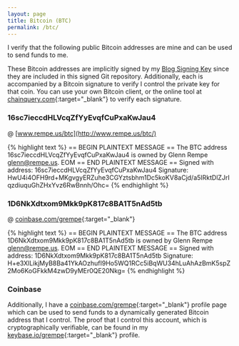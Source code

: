 ```yaml
---
layout: page
title: Bitcoin (BTC)
permalink: /btc/
---
```

I verify that the following public Bitcoin addresses are mine and can be used to send funds to me.

These <span class="fa fa-btc"></span> Bitcoin addresses are implicitly signed by my [Blog Signing Key](/keys/) since
they are included in this signed Git repository. Additionally, each is accompanied by a
Bitcoin signature to verify I control the private key for that coin. You can use your
own Bitcoin client, or the online tool at [chainquery.com](https://chainquery.com/bitcoin-api/verifymessage){:target="_blank"}
to verify each signature.

### 16sc7ieccdHLVcqZfYyEvqfCuPxaKwJau4
@ [www.rempe.us/btc](http://www.rempe.us/btc/)

{% highlight text %}
== BEGIN PLAINTEXT MESSAGE ==
The BTC address 16sc7ieccdHLVcqZfYyEvqfCuPxaKwJau4 is owned by Glenn Rempe <glenn@rempe.us>. EOM
== END PLAINTEXT MESSAGE ==
Signed with address: 16sc7ieccdHLVcqZfYyEvqfCuPxaKwJau4
Signature: HwU4i4OFH9rd+MKgvgyERZuhe3CGYztsbhm1Dc5koKV8aCjd/a5IRktDlZJrIqzdiuquGhZHxYvz6RwBnnh/Ohc=
{% endhighlight %}


### 1D6NkXdtxom9Mkk9pK817c8BA1T5nAd5tb
@ [coinbase.com/grempe](https://www.coinbase.com/){:target="_blank"}

{% highlight text %}
== BEGIN PLAINTEXT MESSAGE ==
The BTC address 1D6NkXdtxom9Mkk9pK817c8BA1T5nAd5tb is owned by Glenn Rempe <glenn@rempe.us>. EOM
== END PLAINTEXT MESSAGE ==
Signed with address: 1D6NkXdtxom9Mkk9pK817c8BA1T5nAd5tb
Signature: H+e3XlLikjMyB8Ba41YkAOzhufI9Ho5WQ1RCc5iBqWU34hLuAhAzBmK5spZ2Mo6KoGFkkM4zwD9yMEr0QE20Nkg=
{% endhighlight %}


### Coinbase

Additionally, I have a [coinbase.com/grempe](https://www.coinbase.com/){:target="_blank"}
profile page which can be used to send funds to a dynamically generated Bitcoin address
that I control. The proof that I control this account, which is cryptographically
verifiable, can be found in my [keybase.io/grempe](https://keybase.io/grempe){:target="_blank"}
profile.
